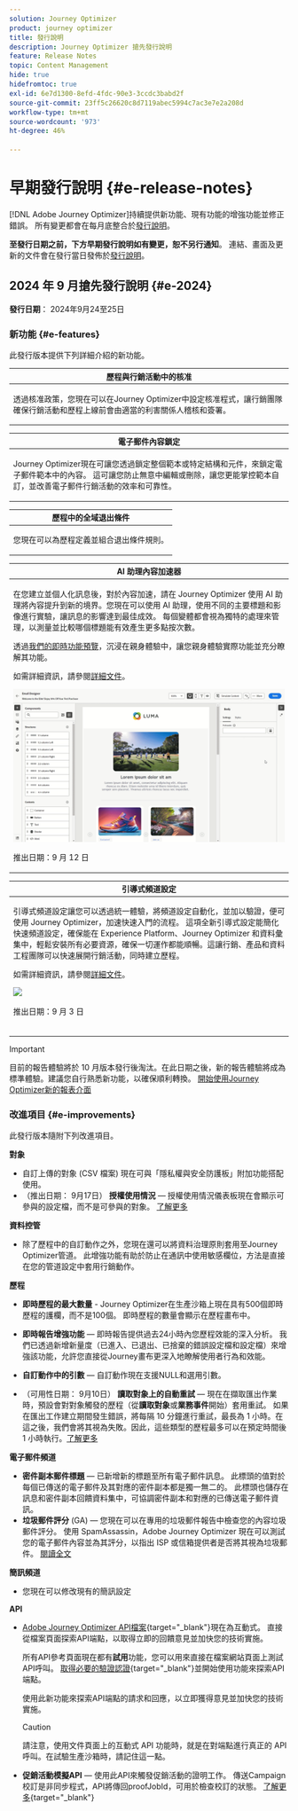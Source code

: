 ```yaml
---
solution: Journey Optimizer
product: journey optimizer
title: 發行說明
description: Journey Optimizer 搶先發行說明
feature: Release Notes
topic: Content Management
hide: true
hidefromtoc: true
exl-id: 6e7d1300-8efd-4fdc-90e3-3ccdc3babd2f
source-git-commit: 23ff5c26620c8d7119abec5994c7ac3e7e2a208d
workflow-type: tm+mt
source-wordcount: '973'
ht-degree: 46%

---
```


# 早期發行說明 {#e-release-notes}

[!DNL Adobe Journey Optimizer]持續提供新功能、現有功能的增強功能並修正錯誤。 所有變更都會在每月底整合於[發行說明](release-notes.md)。

**至發行日期之前，下方早期發行說明如有變更，恕不另行通知**。 連結、畫面及更新的文件會在發行當日發佈於[發行說明](release-notes.md)。

## 2024 年 9 月搶先發行說明 {#e-2024}

**發行日期**： 2024年9月24至25日

### 新功能 {#e-features}

此發行版本提供下列詳細介紹的新功能。

<!--table>
<thead>
<tr>
<th><strong>Content Cards for mobile apps and websites</strong><br/></th>
</tr>
</thead>
<tbody>
<tr>
<td>
<p>Content cards are a new digital messaging feature in Adobe Journey Optimizer that delivers personalized and engaging content directly within mobile apps and websites. Unlike traditional push notifications, Content Cards integrate seamlessly into the user interface, offering persistent, non-intrusive updates that enhance user interaction and experience.</p>
<p>This feature enables marketers to present relevant, rich media content to users, driving higher engagement and ensuring important messages are seen without disrupting the user journey.</p>
</td>
</tr>
</tbody>
</table-->

<table>
<thead>
<tr>
<th><strong>歷程與行銷活動中的核准</strong><br/></th>
</tr>
</thead>
<tbody>
<tr>
<td>
<p>透過核准政策，您現在可以在Journey Optimizer中設定核准程式，讓行銷團隊確保行銷活動和歷程上線前會由適當的利害關係人稽核和簽署。</p>
<!--p>For more information, refer to the <a href="../content-management/gs-generative.md">detailed documentation</a>.</p>
<img src="assets/do-not-localize/ai-content.gif"/-->
</td>
</tr>
</tbody>
</table>


<table>
<thead>
<tr>
<th><strong>電子郵件內容鎖定</strong><br/></th>
</tr>
</thead>
<tbody>
<tr>
<td>
<p>Journey Optimizer現在可讓您透過鎖定整個範本或特定結構和元件，來鎖定電子郵件範本中的內容。 這可讓您防止無意中編輯或刪除，讓您更能掌控範本自訂，並改善電子郵件行銷活動的效率和可靠性。</p>
<!--p>For more information, refer to the <a href="../content-management/gs-generative.md">detailed documentation</a>.</p>
<img src="assets/do-not-localize/ai-content.gif"/-->
</td>
</tr>
</tbody>
</table>

<table>
<thead>
<tr>
<th><strong>歷程中的全域退出條件</strong><br/></th>
</tr>
</thead>
<tbody>
<tr>
<td>
<p>您現在可以為歷程定義並組合退出條件規則。</p>
<!--p>For more information, refer to the <a href="../content-management/gs-generative.md">detailed documentation</a>.</p>
<img src="assets/do-not-localize/ai-content.gif"/-->
</td>
</tr>
</tbody>
</table>

<!--table>
<thead>
<tr>
<th><strong>Code-based experiences in journeys</strong><br/></th>
</tr>
</thead>
<tbody>
<tr>
<td>
<p>With the Code-based experience channel, Adobe Journey Optimizer allows you to do advanced personalization and testing for any of your inbound properties, enabling seamless delivery of tailored experiences across diverse touchpoints such as web apps, mobile apps, desktop apps, video consoles, TV connected devices, smart TVs, kiosks, ATMs, IoT devices, and more. The Code-based experience channel is now available in the journey canvas.</p>
<p>For more information, refer to the <a href="../code-based/get-started-code-based.md">detailed documentation</a>.</p>
</tr>
</tbody>
</table-->


<table>
<thead>
<tr>
<th><strong>AI 助理內容加速器 </strong><br/></th>
</tr>
</thead>
<tbody>
<tr>
<td>
<p>在您建立並個人化訊息後，對於內容加速，請在 Journey Optimizer 使用 AI 助理將內容提升到新的境界。您現在可以使用 AI 助理，使用不同的主要標題和影像進行實驗，讓訊息的影響達到最佳成效。 每個變體都會視為獨特的處理來管理，以測量並比較哪個標題能有效產生更多點按次數。</p>
<p>透過<a href="https://experienceleague.adobe.com/zh-hant/apps/journey-optimizer/ai-assistant-content-accelerator">我們的即時功能預覽</a>，沉浸在親身體驗中，讓您親身體驗實際功能並充分瞭解其功能。</a></p>
<p>如需詳細資訊，請參閱<a href="../content-management/gs-generative.md">詳細文件</a>。</p>
<img src="assets/do-not-localize/ai-content.gif"/>
<p>推出日期：9 月 12 日</p>
</td>
</tr>
</tbody>
</table>

<table>
<thead>
<tr>
<th><strong>引導式頻道設定</strong><br/></th>
</tr>
</thead>
<tbody>
<tr>
<td>
<p>引導式頻道設定讓您可以透過統一體驗，將頻道設定自動化，並加以驗證，便可使用 Journey Optimizer，加速快速入門的流程。 這項全新引導式設定能簡化快速頻道設定，確保能在 Experience Platform、Journey Optimizer 和資料彙集中，輕鬆安裝所有必要資源，確保一切運作都能順暢。這讓行銷、產品和資料工程團隊可以快速展開行銷活動，同時建立歷程。</p>
<p>如需詳細資訊，請參閱<a href="../configuration/set-mobile-config.md">詳細文件</a>。</p>
<img src="assets/do-not-localize/guided-setup.gif"/>
<p>推出日期：9 月 3 日</p>
</br>
</td>
</tr>
</tbody>
</table>

>[!IMPORTANT]
>
>目前的報告體驗將於 10 月版本發行後淘汰。在此日期之後，新的報告體驗將成為標準體驗。建議您自行熟悉新功能，以確保順利轉換。
> [開始使用Journey Optimizer新的報表介面](../reports/report-gs-cja.md)


### 改進項目 {#e-improvements}

此發行版本隨附下列改進項目。

**對象**

* 自訂上傳的對象 (CSV 檔案) 現在可與「隱私權與安全防護板」附加功能搭配使用。
  <!--* When targeting a custom upload (CSV file) audience, you can now use attributes from the file in your campaigns and journeys. These attributes are available in the personalization editor, to personalize your messages, and the journey advanced expression editor.-->
* （推出日期： 9月17日） **授權使用情況** — 授權使用情況儀表板現在會顯示可參與的設定檔，而不是可參與的對象。 [了解更多](../audience/license-usage.md)

**資料控管**

* 除了歷程中的自訂動作之外，您現在還可以將資料治理原則套用至Journey Optimizer管道。 此增強功能有助於防止在通訊中使用敏感欄位，方法是直接在您的管道設定中套用行銷動作。

<!--
**Frequency and priority management**

* **Frequency capping by campaign or journey** - You can now create frequency rules to apply to your journeys, allowing you to limit the number of journeys per day, week, or month, as well as control the number of concurrent journeys running simultaneously.

* **Priority score** - You can now assign a priority score to a campaign or a journey, ranging from 0 to 100. A higher number indicates a higher priority. When two campaigns or journeys use the same surface, Journey Optimizer will select the one with the highest priority score. If the campaigns have the same score, the campaign that was most recently modified will be chosen. Priority score is available for all inbound channels in campaigns, and for the in-app channel in journeys.    

* **View conflicts** - A new **View conflicts** button in journeys and campaigns now allows you to check whenever there's a possibility of overlap with other journeys or campaigns such as the start date, the targeted audience, or the selected channel configuration.
-->


**歷程**

* **即時歷程的最大數量** - Journey Optimizer在生產沙箱上現在具有500個即時歷程的護欄，而不是100個。 即時歷程的數量會顯示在歷程畫布中。

* **即時報告增強功能** — 即時報告提供過去24小時內您歷程效能的深入分析。 我們已透過新增新量度（已進入、已退出、已捨棄的錯誤設定檔和設定檔）來增強該功能，允許您直接從Journey畫布更深入地瞭解使用者行為和效能。

* **自訂動作中的引數** — 自訂動作現在支援NULL和選用引數。

* （可用性日期： 9月10日） **讀取對象上的自動重試** — 現在在擷取匯出作業時，預設會對對象觸發的歷程（從&#x200B;**讀取對象**&#x200B;或&#x200B;**業務事件**&#x200B;開始）套用重試。 如果在匯出工作建立期間發生錯誤，將每隔 10 分鐘進行重試，最長為 1 小時。在這之後，我們會將其視為失敗。因此，這些類型的歷程最多可以在預定時間後 1 小時執行。[了解更多](../building-journeys/read-audience.md#retries)

**電子郵件頻道**

* **密件副本郵件標題** — 已新增新的標題至所有電子郵件訊息。 此標頭的值對於每個已傳送的電子郵件及其對應的密件副本都是獨一無二的。 此標頭也儲存在訊息和密件副本回饋資料集中，可協調密件副本和對應的已傳送電子郵件資訊。
* **垃圾郵件評分** (GA) — 您現在可以在專用的垃圾郵件報告中檢查您的內容垃圾郵件評分。 使用 SpamAssassin，Adobe Journey Optimizer 現在可以測試您的電子郵件內容並為其評分，以指出 ISP 或信箱提供者是否將其視為垃圾郵件。 [閱讀全文](../content-management/spam-report.md)

**簡訊頻道**

* 您現在可以修改現有的簡訊設定

**API**

* [Adobe Journey Optimizer API檔案](https://developer.adobe.com/journey-optimizer-apis/references/simulations/){target="_blank"}現在為互動式。 直接從檔案頁面探索API端點，以取得立即的回饋意見並加快您的技術實施。

  所有API參考頁面現在都有&#x200B;**試用**&#x200B;功能，您可以用來直接在檔案網站頁面上測試API呼叫。 [取得必要的驗證認證](https://developer.adobe.com/journey-optimizer-apis/references/authentication/){target="_blank"}並開始使用功能來探索API端點。

  使用此新功能來探索API端點的請求和回應，以立即獲得意見並加快您的技術實施。

  >[!CAUTION]
  >
  >請注意，使用文件頁面上的互動式 API 功能時，就是在對端點進行真正的 API 呼叫。在試驗生產沙箱時，請記住這一點。


* **促銷活動模擬API** — 使用此API來觸發促銷活動的證明工作。 傳送Campaign校訂是非同步程式，API將傳回proofJobId，可用於檢查校訂的狀態。 [了解更多](https://developer.adobe.com/journey-optimizer-apis/references/simulations/){target="_blank"}


